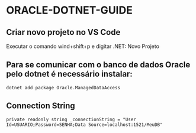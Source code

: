# ORACLE-DOTNET-GUIDE

## Criar novo projeto no VS Code
Executar o comando wind+shift+p e digitar .NET: Novo Projeto

## Para se comunicar com o banco de dados Oracle pelo dotnet é necessário instalar:
```
dotnet add package Oracle.ManagedDataAccess
```

## Connection String
```
private readonly string _connectionString = "User Id=USUARIO;Password=SENHA;Data Source=localhost:1521/MeuDB"
```
